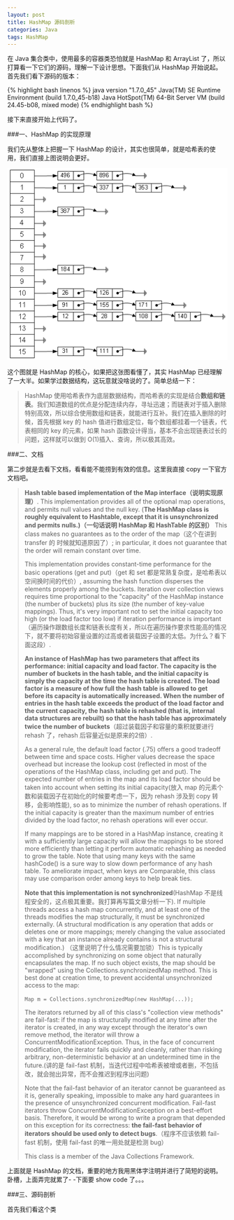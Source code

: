 ```yaml
---
layout: post
title: HashMap 源码剖析
categories: Java
tags: HashMap
---
```


在 Java 集合类中，使用最多的容器类恐怕就是 HashMap 和 ArrayList 了，所以打算看一下它们的源码，理解一下设计思想。下面我们从 HashMap 开始说起。首先我们看下源码的版本：

{% highlight bash linenos %}
java version "1.7.0_45"
Java(TM) SE Runtime Environment (build 1.7.0_45-b18)
Java HotSpot(TM) 64-Bit Server VM (build 24.45-b08, mixed mode)
{% endhighlight bash %}

接下来直接开始上代码了。

###一、HashMap 的实现原理

我们先从整体上把握一下 HashMap 的设计，其实也很简单，就是哈希表的使用，我们直接上图说明会更好。

![img](../image/hashtable.png)

这个图就是 HashMap 的核心，如果把这张图看懂了，其实 HashMap 已经理解了一大半。如果学过数据结构，这玩意就没啥说的了。简单总结一下：

> HashMap 使用哈希表作为底层数据结构，而哈希表的实现是结合**数组和链表**。我们知道数组的优点是分配连续内存，寻址迅速；而链表对于插入删除特别高效，所以综合使用数组和链表，就能进行互补。我们在插入删除的时候，首先根据 key 的 hash 值进行数组定位，每个数组都挂着一个链表，代表相同的 key 的元素，如果 hash 函数设计得当，基本不会出现链表过长的问题，这样就可以做到 O(1)插入、查询，所以极其高效。

###二、文档

第二步就是去看下文档，看看能不能捞到有效的信息。这里我直接 copy 一下官方文档吧。

> **Hash table based implementation of the Map interface（说明实现原理）**. This implementation provides all of the optional map operations, and permits null values and the null key. (**The HashMap class is roughly equivalent to Hashtable, except that it is unsynchronized and permits nulls.)（一句话说明 HashMap 和 HashTable 的区别）** This class makes no guarantees as to the order of the map（这个在讲到 transfer 的 时候就知道原因了）; in particular, it does not guarantee that the order will remain constant over time.
>
> This implementation provides constant-time performance for the basic operations (get and put)（get 和 set 都是常熟复杂度，是哈希表以空间换时间的代价）, assuming the hash function disperses the elements properly among the buckets. Iteration over collection views requires time proportional to the "capacity" of the HashMap instance (the number of buckets) plus its size (the number of key-value mappings). Thus, it's very important not to set the initial capacity too high (or the load factor too low) if iteration performance is important（遍历操作跟数组长度和链表长度有关，所以在遍历操作要求性能高的情况下，就不要将初始容量设置的过高或者装载因子设置的太低。为什么？看下面这段）.
> 
> **An instance of HashMap has two parameters that affect its performance: initial capacity and load factor. The capacity is the number of buckets in the hash table, and the initial capacity is simply the capacity at the time the hash table is created. The load factor is a measure of how full the hash table is allowed to get before its capacity is automatically increased. When the number of entries in the hash table exceeds the product of the load factor and the current capacity, the hash table is rehashed (that is, internal data structures are rebuilt) so that the hash table has approximately twice the number of buckets**（超过装载因子和容量的乘积就要进行 rehash 了，rehash 后容量近似是原来的2倍）.
>
> As a general rule, the default load factor (.75) offers a good tradeoff between time and space costs. Higher values decrease the space overhead but increase the lookup cost (reflected in most of the operations of the HashMap class, including get and put). The expected number of entries in the map and its load factor should be taken into account when setting its initial capacity(放入 map 的元素个数和装载因子在初始化的时候要考虑一下，因为 rehash 涉及到 copy 转移，会影响性能), so as to minimize the number of rehash operations. If the initial capacity is greater than the maximum number of entries divided by the load factor, no rehash operations will ever occur.
>
> If many mappings are to be stored in a HashMap instance, creating it with a sufficiently large capacity will allow the mappings to be stored more efficiently than letting it perform automatic rehashing as needed to grow the table. Note that using many keys with the same hashCode() is a sure way to slow down performance of any hash table. To ameliorate impact, when keys are Comparable, this class may use comparison order among keys to help break ties.
>
> **Note that this implementation is not synchronized**(HashMap 不是线程安全的，这点极其重要。我打算再写篇文章分析一下). If multiple threads access a hash map concurrently, and at least one of the threads modifies the map structurally, it must be synchronized externally. (A structural modification is any operation that adds or deletes one or more mappings; merely changing the value associated with a key that an instance already contains is not a structural modification.) （这里说明了什么情况需要加锁）This is typically accomplished by synchronizing on some object that naturally encapsulates the map. If no such object exists, the map should be "wrapped" using the Collections.synchronizedMap method. This is best done at creation time, to prevent accidental unsynchronized access to the map:
> 
>   `Map m = Collections.synchronizedMap(new HashMap(...));`
>
> The iterators returned by all of this class's "collection view methods" are fail-fast: if the map is structurally modified at any time after the iterator is created, in any way except through the iterator's own remove method, the iterator will throw a ConcurrentModificationException. Thus, in the face of concurrent modification, the iterator fails quickly and cleanly, rather than risking arbitrary, non-deterministic behavior at an undetermined time in the future.(讲的是 fail-fast 机制，当迭代过程中哈希表被增或者删，不包括改，就会抛出异常，而不会推迟到程序出问题)
>
> Note that the fail-fast behavior of an iterator cannot be guaranteed as it is, generally speaking, impossible to make any hard guarantees in the presence of unsynchronized concurrent modification. Fail-fast iterators throw ConcurrentModificationException on a best-effort basis. Therefore, it would be wrong to write a program that depended on this exception for its correctness: **the fail-fast behavior of iterators should be used only to detect bugs**.（程序不应该依赖 fail-fast 机制，使用 fail-fast 的唯一用处就是检测 bug）
>
> This class is a member of the Java Collections Framework.

上面就是 HashMap 的文档，重要的地方我用黑体字注明并进行了简短的说明。卧槽，上面弄完就累了- -下面要 show code 了。。。

###三、源码剖析

首先我们看这个类
